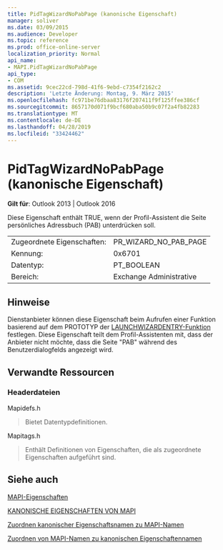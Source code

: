 ```yaml
---
title: PidTagWizardNoPabPage (kanonische Eigenschaft)
manager: soliver
ms.date: 03/09/2015
ms.audience: Developer
ms.topic: reference
ms.prod: office-online-server
localization_priority: Normal
api_name:
- MAPI.PidTagWizardNoPabPage
api_type:
- COM
ms.assetid: 9cec22cd-798d-41f6-9ebd-c7354f2162c2
description: 'Letzte Änderung: Montag, 9. März 2015'
ms.openlocfilehash: fc971be76dbaa83176f207411f9f125ffee386cf
ms.sourcegitcommit: 8657170d071f9bcf680aba50b9c07f2a4fb82283
ms.translationtype: MT
ms.contentlocale: de-DE
ms.lasthandoff: 04/28/2019
ms.locfileid: "33424462"
---
```

# <a name="pidtagwizardnopabpage-canonical-property"></a>PidTagWizardNoPabPage (kanonische Eigenschaft)

  
  
**Gilt für**: Outlook 2013 | Outlook 2016 
  
Diese Eigenschaft enthält TRUE, wenn der Profil-Assistent die Seite persönliches Adressbuch (PAB) unterdrücken soll.
  
|||
|:-----|:-----|
|Zugeordnete Eigenschaften:  <br/> |PR_WIZARD_NO_PAB_PAGE  <br/> |
|Kennung:  <br/> |0x6701  <br/> |
|Datentyp:  <br/> |PT_BOOLEAN  <br/> |
|Bereich:  <br/> |Exchange Administrative  <br/> |
   
## <a name="remarks"></a>Hinweise

Dienstanbieter können diese Eigenschaft beim Aufrufen einer Funktion basierend auf dem PROTOTYP der [LAUNCHWIZARDENTRY-Funktion](launchwizardentry.md) festlegen. Diese Eigenschaft teilt dem Profil-Assistenten mit, dass der Anbieter nicht möchte, dass die Seite "PAB" während des Benutzerdialogfelds angezeigt wird. 
  
## <a name="related-resources"></a>Verwandte Ressourcen

### <a name="header-files"></a>Headerdateien

Mapidefs.h
  
> Bietet Datentypdefinitionen.
    
Mapitags.h
  
> Enthält Definitionen von Eigenschaften, die als zugeordnete Eigenschaften aufgeführt sind.
    
## <a name="see-also"></a>Siehe auch



[MAPI-Eigenschaften](mapi-properties.md)
  
[KANONISCHE EIGENSCHAFTEN VON MAPI](mapi-canonical-properties.md)
  
[Zuordnen kanonischer Eigenschaftsnamen zu MAPI-Namen](mapping-canonical-property-names-to-mapi-names.md)
  
[Zuordnen von MAPI-Namen zu kanonischen Eigenschaftennamen](mapping-mapi-names-to-canonical-property-names.md)

